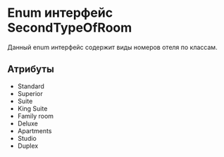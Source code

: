 # Enum интерфейс SecondTypeOfRoom

Данный enum интерфейс содержит виды номеров отеля по классам.

## Атрибуты

- Standard
- Superior
- Suite
- King Suite
- Family room
- Deluxe
- Apartments
- Studio
- Duplex